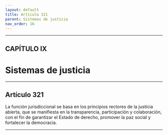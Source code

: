 ```yaml
---
layout: default
title: Artículo 321
parent: Sistemas de justicia
nav_order: 16
---
```


---

## CAPÍTULO IX
# Sistemas de justicia

---

## Artículo 321

La función jurisdiccional se basa en los principios rectores de la justicia abierta, que se manifiesta en la transparencia, participación y colaboración, con el fin de garantizar el Estado de derecho, promover la paz social y fortalecer la democracia.

---
